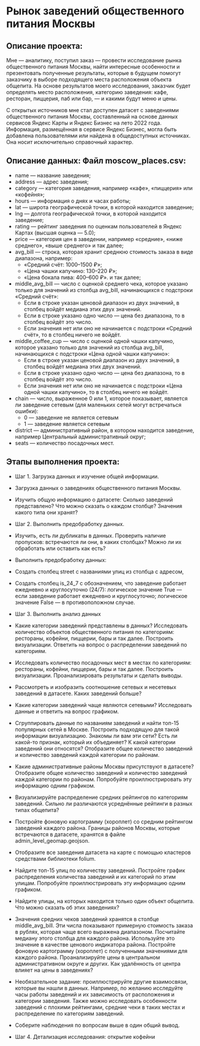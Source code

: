 # Рынок заведений общественного питания Москвы

## Описание проекта:
Мне — аналитику, поступил заказ — провести исследование рынка общественного питания Москвы, найти интересные особенности и презентовать полученные результаты, которые в будущем помогут заказчику в выборе подходящего места расположения объекта общепита. На основе результатов моего исследования, заказчик будет определять место расположения, категорию заведения: кафе, ресторан, пиццерия, паб или бар, — и какими будут меню и цены.

С открытых источников мне стал доступен датасет с заведениями общественного питания Москвы, составленный на основе данных сервисов Яндекс Карты и Яндекс Бизнес на лето 2022 года. Информация, размещённая в сервисе Яндекс Бизнес, могла быть добавлена пользователями или найдена в общедоступных источниках. Она носит исключительно справочный характер.

## Описание данных: Файл moscow_places.csv:
* name — название заведения;
* address — адрес заведения;
* category — категория заведения, например «кафе», «пиццерия» или «кофейня»;
* hours — информация о днях и часах работы;
* lat — широта географической точки, в которой находится заведение;
* lng — долгота географической точки, в которой находится заведение;
* rating — рейтинг заведения по оценкам пользователей в Яндекс Картах (высшая оценка — 5.0);
* price — категория цен в заведении, например «средние», «ниже среднего», «выше среднего» и так далее;
* avg_bill — строка, которая хранит среднюю стоимость заказа в виде диапазона, например:
  * «Средний счёт: 1000–1500 ₽»;
  * «Цена чашки капучино: 130–220 ₽»;
  * «Цена бокала пива: 400–600 ₽». и так далее;
* middle_avg_bill — число с оценкой среднего чека, которое указано только для значений из столбца avg_bill, начинающихся с подстроки «Средний счёт»:
  * Если в строке указан ценовой диапазон из двух значений, в столбец войдёт медиана этих двух значений.
  * Если в строке указано одно число — цена без диапазона, то в столбец войдёт это число.
  * Если значения нет или оно не начинается с подстроки «Средний счёт», то в столбец ничего не войдёт.
* middle_coffee_cup — число с оценкой одной чашки капучино, которое указано только для значений из столбца avg_bill, начинающихся с подстроки «Цена одной чашки капучино»:
  * Если в строке указан ценовой диапазон из двух значений, в столбец войдёт медиана этих двух значений.
  * Если в строке указано одно число — цена без диапазона, то в столбец войдёт это число.
  * Если значения нет или оно не начинается с подстроки «Цена одной чашки капучино», то в столбец ничего не войдёт.
* chain — число, выраженное 0 или 1, которое показывает, является ли заведение сетевым (для маленьких сетей могут встречаться ошибки):
  * 0 — заведение не является сетевым
  * 1 — заведение является сетевым
* district — административный район, в котором находится заведение, например Центральный административный округ;
* seats — количество посадочных мест.

## Этапы выполнения проекта:

* Шаг 1. Загрузка данных и изучение общей информации.

 * Загрузка данных о заведениях общественного питания Москвы.
 * Изучить общую информацию о датасете: Сколько заведений представлено? Что можно сказать о каждом столбце? Значения какого типа они хранят?

* Шаг 2. Выполнить предобработку данных.

 * Изучить, есть ли дубликаты в данных. Проверить наличие пропусков: встречаются ли они, в каких столбцах? Можно ли их обработать или оставить как есть?
 * Выполнить предобработку данных:
 * Создать столбец street с названиями улиц из столбца с адресом,
 * Создать столбец is_24_7 с обозначением, что заведение работает ежедневно и круглосуточно (24/7): логическое значение True — если заведение работает ежедневно и круглосуточно; 
   логическое значение False — в противоположном случае.

* Шаг 3. Выполнить анализ данных

 * Какие категории заведений представлены в данных? Исследовать количество объектов общественного питания по категориям: рестораны, кофейни, пиццерии, бары и так далее. Построить 
   визуализации. Ответить на вопрос о распределении заведений по категориям.

 * Исследовать количество посадочных мест в местах по категориям: рестораны, кофейни, пиццерии, бары и так далее. Построить визуализации. Проанализировать результаты и сделать 
   выводы.

 * Рассмотреть и изобразить соотношение сетевых и несетевых заведений в датасете. Каких заведений больше?

 * Какие категории заведений чаще являются сетевыми? Исследовать данные и ответить на вопрос графиком.

 * Сгруппировать данные по названиям заведений и найти топ-15 популярных сетей в Москве. Построить подходящую для такой информации визуализацию. Знакомы ли вам эти сети? Есть ли 
   какой-то признак, который их объединяет? К какой категории заведений они относятся? Отобразите общее количество заведений и количество заведений каждой категории по районам.

 * Какие административные районы Москвы присутствуют в датасете? Отобразите общее количество заведений и количество заведений каждой категории по районам. Попробуйте 
   проиллюстрировать эту информацию одним графиком.

 * Визуализируйте распределение средних рейтингов по категориям заведений. Сильно ли различаются усреднённые рейтинги в разных типах общепита?

 * Постройте фоновую картограмму (хороплет) со средним рейтингом заведений каждого района. Границы районов Москвы, которые встречаются в датасете, хранятся в файле 
   admin_level_geomap.geojson.

 * Отобразите все заведения датасета на карте с помощью кластеров средствами библиотеки folium.

 * Найдите топ-15 улиц по количеству заведений. Постройте график распределения количества заведений и их категорий по этим улицам. Попробуйте проиллюстрировать эту информацию 
   одним графиком.

 * Найдите улицы, на которых находится только один объект общепита. Что можно сказать об этих заведениях?

 * Значения средних чеков заведений хранятся в столбце middle_avg_bill. Эти числа показывают примерную стоимость заказа в рублях, которая чаще всего выражена диапазоном. 
   Посчитайте медиану этого столбца для каждого района. Используйте это значение в качестве ценового индикатора района. Постройте фоновую картограмму (хороплет) с полученными 
   значениями для каждого района. Проанализируйте цены в центральном административном округе и других. Как удалённость от центра влияет на цены в заведениях?

* Необязательное задание: проиллюстрируйте другие взаимосвязи, которые вы нашли в данных. Например, по желанию исследуйте часы работы заведений и их зависимость от расположения и категории заведения. Также можно исследовать особенности заведений с плохими рейтингами, средние чеки в таких местах и распределение по категориям заведений.

* Соберите наблюдения по вопросам выше в один общий вывод.

* Шаг 4. Детализация исследования: открытие кофейни
